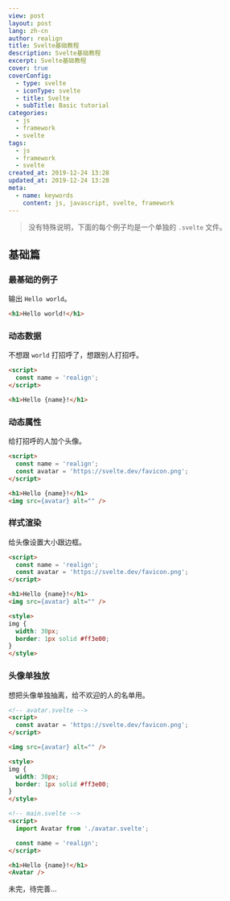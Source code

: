 ```yaml
---
view: post
layout: post
lang: zh-cn
author: realign
title: Svelte基础教程
description: Svelte基础教程
excerpt: Svelte基础教程
cover: true
coverConfig:
  - type: svelte
  - iconType: svelte
  - title: Svelte
  - subTitle: Basic tutorial
categories:
  - js
  - framework
  - svelte
tags:
  - js
  - framework
  - svelte
created_at: 2019-12-24 13:28
updated_at: 2019-12-24 13:28
meta:
  - name: keywords
    content: js, javascript, svelte, framework
---
```


> 没有特殊说明，下面的每个例子均是一个单独的 `.svelte` 文件。

## 基础篇

### 最基础的例子

输出 `Hello world`。

```html
<h1>Hello world!</h1>
```

### 动态数据

不想跟 `world` 打招呼了，想跟别人打招呼。

```html
<script>
  const name = 'realign';
</script>

<h1>Hello {name}!</h1>
```

### 动态属性

给打招呼的人加个头像。

```html
<script>
  const name = 'realign';
  const avatar = 'https://svelte.dev/favicon.png';
</script>

<h1>Hello {name}!</h1>
<img src={avatar} alt="" />
```

### 样式渲染

给头像设置大小跟边框。

```html
<script>
  const name = 'realign';
  const avatar = 'https://svelte.dev/favicon.png';
</script>

<h1>Hello {name}!</h1>
<img src={avatar} alt="" />

<style>
img {
  width: 30px;
  border: 1px solid #ff3e00;
}
</style>
```

### 头像单独放

想把头像单独抽离，给不欢迎的人的名单用。

```html
<!-- avatar.svelte -->
<script>
  const avatar = 'https://svelte.dev/favicon.png';
</script>

<img src={avatar} alt="" />

<style>
img {
  width: 30px;
  border: 1px solid #ff3e00;
}
</style>
```

```html
<!-- main.svelte -->
<script>
  import Avatar from './avatar.svelte';

  const name = 'realign';
</script>

<h1>Hello {name}!</h1>
<Avatar />
```

未完，待完善...
